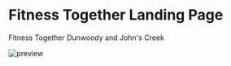 # Fitness Together Landing Page
Fitness Together Dunwoody and John's Creek

![preview](img/FT_landingpage.png)

